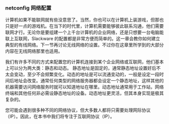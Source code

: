 ### netconfig 网络配置

计算机如果不能联网就有些没意思了。当然，你也可以在计算机上装游戏，但那也只是好一点的游戏机。在当下的时代里，计算机需要能够彼此联系沟通，他们需要联网才行。无论你是要组建一个上千台计算机的企业网络，还是只想要一台电脑能联上互联网，Slackware 的配置都是非常方便而简单的。这一章会教你如何建立典型的有线网络。下一节再讨论无线网络的设置。不过你在这章里所学到的大部分内容在无线网络那里也适用。

我们有许多不同的方式来配置您的计算机连接到某个企业网络或互联网，他们基本上可以分为两大类：静态和动态。 静态地址是固定的，通常静态地址设置好后不太会变动，至少不会频繁变化。动态的地址是可以流通变动的，一般是设定一段时间后地址会改变。通常任何类型的网络服务器都会设定一个静态地址，这样其他的机器需要访问网络服务时就可以知道地址在哪里。动态地址通常用于工作站，网络终端和其他任何非必需设静态地址的设备。动态地址更灵活，但其本身实现是极其复杂的。

您可能会遇到很多种不同的网络协议，但大多数人都将只需要处理网际协议（IP）。因此，在本书中我们将专注于互联网协议（IP）。

